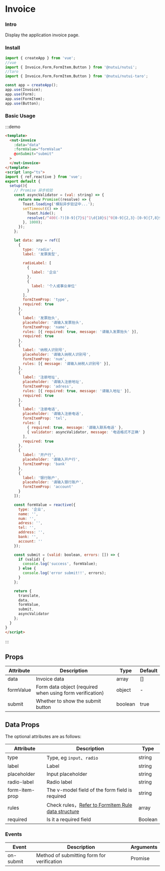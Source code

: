 # Invoice

### Intro


Display the application invoice page.

### Install

``` javascript
import { createApp } from 'vue';
//vue
import { Invoice,Form,FormItem,Button } from '@nutui/nutui';
//taro
import { Invoice,Form,FormItem,Button } from '@nutui/nutui-taro';

const app = createApp();
app.use(Invoice);
app.use(Form);
app.use(FormItem);
app.use(Button);

```


### Basic Usage
:::demo
```html
<template>
  <nut-invoice 
    :data="data" 
    :formValue="formValue" 
    @onSubmit="submit"
  >
  </nut-invoice>
</template>
<script lang="ts">
import { ref,reactive } from 'vue';
export default {
  setup(){
    // Promise 异步校验
    const asyncValidator = (val: string) => {
      return new Promise((resolve) => {
        Toast.loading('模拟异步验证中...');
        setTimeout(() => {
          Toast.hide();
          resolve(/^400(-?)[0-9]{7}$|^1\d{10}$|^0[0-9]{2,3}-[0-9]{7,8}$/.test(val));
        }, 1000);
      });
    };

    let data: any = ref([
      {
        type: 'radio',
        label: '发票类型',
        
        radioLabel: [
          {
            label: '企业'
          },
          {
            label: '个人或事业单位'
          }
        ],
        formItemProp: 'type',
        required: true
      },
      {
        label: '发票抬头',
        placeholder: '请输入发票抬头',
        formItemProp: 'name',
        rules: [{ required: true, message: '请输入发票抬头' }],
        required: true
      },
      {
        label: '纳税人识别号',
        placeholder: '请输入纳税人识别号',
        formItemProp: 'num',
        rules: [{ message: '请输入纳税人识别号' }],
      },
      {
        label: '注册地址',
        placeholder: '请输入注册地址',
        formItemProp: 'adress',
        rules: [{ required: true, message: '请输入地址' }],
        required: true
      },
      {
        label: '注册电话',
        placeholder: '请输入注册电话',
        formItemProp: 'tel',
        rules: [
          { required: true, message: '请输入联系电话' },
          { validator: asyncValidator, message: '电话格式不正确' }
        ],
        required: true
      },
      {
        label: '开户行',
        placeholder: '请输入开户行',
        formItemProp: 'bank'
      },
      {
        label: '银行账户',
        placeholder: '请输入银行账户',
        formItemProp: 'account'
      }
    ]);

    const formValue = reactive({
      type: '企业',
      name: '',
      num: '',
      adress: '',
      tel: '',
      address: '',
      bank: '',
      account: ''
    });

    const submit = (valid: boolean, errors: []) => {
      if (valid) {
        console.log('success', formValue);
      } else {
        console.log('error submit!!', errors);
      }
    };

    return {
      translate,
      data,
      formValue,
      submit,
      asyncValidator
    };
  }
}
</script>
```
:::

## Props

| Attribute | Description | Type | Default
|----- | ----- | ----- | -----
| data | Invoice data | array | []
| formValue | Form data object (required when using form verification) | object | -
| submit | Whether to show the submit button | boolean | true

## Data Props


The optional attributes are as follows:

| Attribute | Description | Type 
|----- | ----- | ----- 
| type  | Type, eg `input`、`radio` | string                                 |
| label  | Label         | string                                 |
| placeholder   | Input placeholder           | string                                  |
| radio-label   | Radio label           | string                                  |
| form-item-prop | The v-model field of the form field is required | string | -
| rules | Check rules，[Refer to FormItem Rule data structure](#/form) | array | []
| required | Is it a required field | Boolean | `false`

### Events

| Event   | Description      | Arguments    |
|--------|----------------|-------------|
| on-submit| Method of submitting form for verification  | Promise  |
